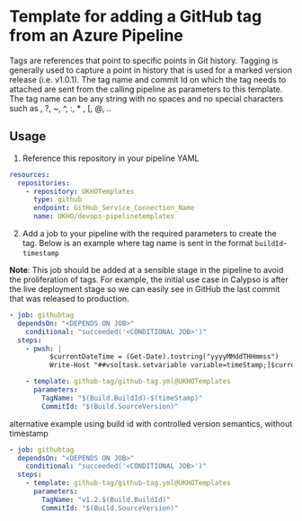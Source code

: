 # Template for adding a GitHub tag from an Azure Pipeline 

Tags are references that point to specific points in Git history. Tagging is generally used to capture a point in history that is used for a marked version release (i.e. v1.0.1).
The tag name and commit Id on which the tag needs to attached are sent from the calling pipeline as parameters to this template. The tag name can be any string with no spaces and no special characters such as \, ?, ~, ^, :, * , [, @, .. 

## Usage

1. Reference this repository in your pipeline YAML

```yaml
resources:
  repositories: 
    - repository: UKHOTemplates
      type: github
      endpoint: GitHub_Service_Connection_Name
      name: UKHO/devops-pipelinetemplates
```

2. Add a job to your pipeline with the required parameters to create the tag.
   Below is an example where tag name is sent in the format `buildId`-`timestamp`

**Note**: This job should be added at a sensible stage in the pipeline to avoid the proliferation of tags. For example, the initial use case in Calypso is after the live deployment stage so we can easily see in GitHub the last commit that was released to production.

```yaml
- job: githubtag
  dependsOn: "<DEPENDS ON JOB>"
    conditional: "succeeded('<CONDITIONAL JOB>')"
  steps: 
    - pwsh: |
          $currentDateTime = (Get-Date).tostring("yyyyMMddTHHmmss")                    
          Write-Host "##vso[task.setvariable variable=timeStamp;]$currentDateTime"

    - template: github-tag/github-tag.yml@UKHOTemplates
      parameters:
        TagName: "$(Build.BuildId)-$(timeStamp)"
        CommitId: "$(Build.SourceVersion)"
```

alternative example using build id with controlled version semantics, without timestamp

```yaml
- job: githubtag
  dependsOn: "<DEPENDS ON JOB>"
    conditional: "succeeded('<CONDITIONAL JOB>')"
  steps: 
    - template: github-tag/github-tag.yml@UKHOTemplates
      parameters:
        TagName: "v1.2.$(Build.BuildId)"
        CommitId: "$(Build.SourceVersion)"
```
